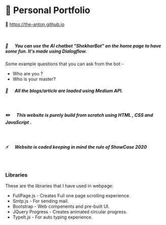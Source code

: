 
# 🧒 Personal Portfolio 
  🔗 https://the-anton.github.io
&nbsp;

&nbsp;

##### 🤖  &emsp;   You can use the AI chatbot "ShekharBot" on the home page to have some fun. It's made using Dialogflow. 
Some example questions that you can ask from the bot - 
* Who are you ?
* Who is your master?

##### 📝  &emsp;   All the blogs/article are loaded using Medium API.

&nbsp;
##### ✏️   &emsp; This website is purely build from scratch using HTML , CSS and JavaScript  .
&nbsp;
##### ⚡  &emsp;   Website is coded keeping in mind the rule of ShowCase 2020
&nbsp;


### Libraries

These are the libraries that I have used in webpage:

*  FullPage.js - Creates Full one page scrolling experience.
* Smtp.js - For sending mail.
* Bootstrap - Web compenents and pre-built UI.
* JQuery Progress - Creates animated circular progress.
* TypeIt.js - For auto typing experience.


